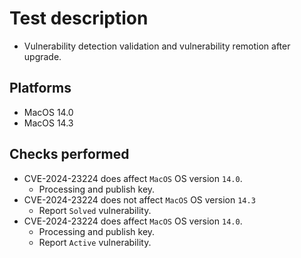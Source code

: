 # Test description

- Vulnerability detection validation and vulnerability remotion after upgrade.

## Platforms

- MacOS 14.0
- MacOS 14.3

## Checks performed

- CVE-2024-23224 does affect `MacOS` OS version `14.0`.
  - Processing and publish key.
- CVE-2024-23224 does not affect `MacOS` OS version `14.3`
  - Report `Solved` vulnerability.
- CVE-2024-23224 does affect `MacOS` OS version `14.0`.
  - Processing and publish key.
  - Report `Active` vulnerability.

